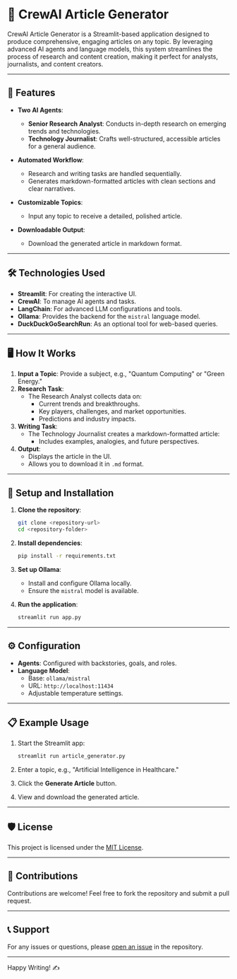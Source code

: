 
# 📝 CrewAI Article Generator

CrewAI Article Generator is a Streamlit-based application designed to produce comprehensive, engaging articles on any topic. By leveraging advanced AI agents and language models, this system streamlines the process of research and content creation, making it perfect for analysts, journalists, and content creators.

---

## 🚀 Features

- **Two AI Agents**:
  - **Senior Research Analyst**: Conducts in-depth research on emerging trends and technologies.
  - **Technology Journalist**: Crafts well-structured, accessible articles for a general audience.
  
- **Automated Workflow**:
  - Research and writing tasks are handled sequentially.
  - Generates markdown-formatted articles with clean sections and clear narratives.

- **Customizable Topics**:
  - Input any topic to receive a detailed, polished article.

- **Downloadable Output**:
  - Download the generated article in markdown format.

---

## 🛠️ Technologies Used

- **Streamlit**: For creating the interactive UI.
- **CrewAI**: To manage AI agents and tasks.
- **LangChain**: For advanced LLM configurations and tools.
- **Ollama**: Provides the backend for the `mistral` language model.
- **DuckDuckGoSearchRun**: As an optional tool for web-based queries.

---

## 🖥️ How It Works

1. **Input a Topic**: Provide a subject, e.g., "Quantum Computing" or "Green Energy."
2. **Research Task**:
   - The Research Analyst collects data on:
     - Current trends and breakthroughs.
     - Key players, challenges, and market opportunities.
     - Predictions and industry impacts.
3. **Writing Task**:
   - The Technology Journalist creates a markdown-formatted article:
     - Includes examples, analogies, and future perspectives.
4. **Output**:
   - Displays the article in the UI.
   - Allows you to download it in `.md` format.

---

## 🔧 Setup and Installation

1. **Clone the repository**:
   ```bash
   git clone <repository-url>
   cd <repository-folder>
   ```

2. **Install dependencies**:
   ```bash
   pip install -r requirements.txt
   ```

3. **Set up Ollama**:
   - Install and configure Ollama locally.
   - Ensure the `mistral` model is available.

4. **Run the application**:
   ```bash
   streamlit run app.py
   ```

---

## ⚙️ Configuration

- **Agents**: Configured with backstories, goals, and roles.
- **Language Model**:
  - Base: `ollama/mistral`
  - URL: `http://localhost:11434`
  - Adjustable temperature settings.

---

## 📋 Example Usage

1. Start the Streamlit app:
   ```bash
   streamlit run article_generator.py
   ```

2. Enter a topic, e.g., "Artificial Intelligence in Healthcare."
3. Click the **Generate Article** button.
4. View and download the generated article.

---

## 🛡️ License

This project is licensed under the [MIT License](LICENSE).

---

## 🙌 Contributions

Contributions are welcome! Feel free to fork the repository and submit a pull request.

---

## 📞 Support

For any issues or questions, please [open an issue](https://github.com/Abonia1/CrewAI-Article-Generator/issues) in the repository.

---

Happy Writing! ✍️